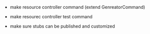 - make resource controller command (extend GenreatorCommand)
- make resourec controller test command

- make sure stubs can be published and customized
